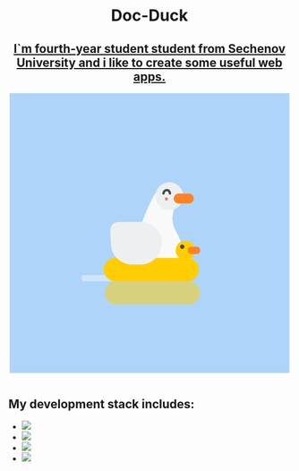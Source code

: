 <h1 align='center'>Doc-Duck</h1>
<h2 align='center' style='text-decoration: underline'>I`m fourth-year student student from Sechenov University and i like to create some useful web apps.</h2>
<p align="center">
  <img src="https://github.com/Doc-Duck/Doc-Duck/blob/main/asests/528277660b0e63b1d1c89cfb258f891e.gif" />
</p>
<h2 style = 'margin-top: 1vh'>My development stack includes:</h2>
<ul>
    <li><img src="https://img.shields.io/badge/Pyhon-yellow?style=for-the-badge&logo=python"/>
    <li><img src="https://img.shields.io/badge/Pyhon-yellow?style=for-the-badge&logo=python"/>
    <li><img src="https://img.shields.io/badge/Pyhon-yellow?style=for-the-badge&logo=python"/>
    <li><img src="https://img.shields.io/badge/Pyhon-yellow?style=for-the-badge&logo=python"/>
</ul>